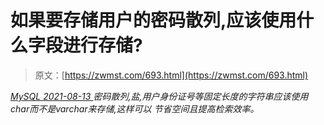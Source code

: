 <!--yml
category: 未分类
date: 0001-01-01 00:00:00
-->

# 如果要存储用户的密码散列,应该使用什么字段进行存储?

> 原文：[https://zwmst.com/693.html](https://zwmst.com/693.html)

   [ *MySQL* ](https://zwmst.com/mysql)*[ <time datetime="2021-08-14T07:55:34+08:00"> 2021-08-13 </time> ](https://zwmst.com/693.html)  密码散列,盐,用户身份证号等固定长度的字符串应该使用char而不是varchar来存储,这样可以 节省空间且提高检索效率。*